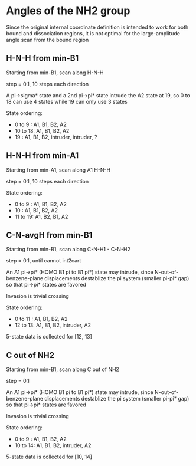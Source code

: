 # Angles of the NH2 group
Since the original internal coordinate definition is intended to work for both bound and dissociation regions, it is not optimal for the large-amplitude angle scan from the bound region

## H-N-H from min-B1
Starting from min-B1, scan along H-N-H

step = 0.1, 10 steps each direction

A pi->sigma* state and a 2nd pi->pi* state intrude the A2 state at 19, so 0 to 18 can use 4 states while 19 can only use 3 states

State ordering:
* 0 to 9  : A1, B1, B2, A2
* 10 to 18: A1, B1, B2, A2
* 19      : A1, B1, B2, intruder, intruder, ?

## H-N-H from min-A1
Starting from min-A1, scan along A1 H-N-H

step = 0.1, 10 steps each direction

State ordering:
* 0 to 9  : A1, B1, B2, A2
* 10      : A1, B1, B2, A2
* 11 to 19: A1, B2, B1, A2

## C-N-avgH from min-B1
Starting from min-B1, scan along C-N-H1 - C-N-H2

step = 0.1, until cannot int2cart

An A1 pi->pi* (HOMO B1 pi to B1 pi*) state may intrude, since N-out-of-benzene-plane displacements destablize the pi system (smaller pi-pi* gap) so that pi->pi* states are favored

Invasion is trivial crossing

State ordering:
* 0 to 11 : A1, B1, B2, A2
* 12 to 13: A1, B1, B2, intruder, A2

5-state data is collected for [12, 13]

## C out of NH2
Starting from min-B1, scan along C out of NH2

step = 0.1

An A1 pi->pi* (HOMO B1 pi to B1 pi*) state may intrude, since N-out-of-benzene-plane displacements destablize the pi system (smaller pi-pi* gap) so that pi->pi* states are favored

Invasion is trivial crossing

State ordering:
* 0 to 9  : A1, B1, B2, A2
* 10 to 14: A1, B1, B2, intruder, A2

5-state data is collected for [10, 14]
